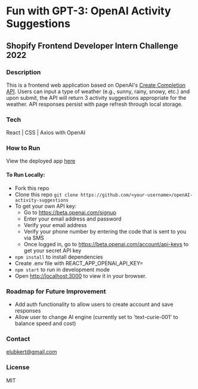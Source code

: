 # Fun with GPT-3: OpenAI Activity Suggestions
## Shopify Frontend Developer Intern Challenge 2022

### Description
This is a frontend web application based on OpenAI's [Create Completion API](https://beta.openai.com/docs/api-reference/completions). Users can input a type of weather (e.g., sunny, rainy, snowy, etc.) and upon submit, the API will return 3 activity suggestions appropriate for the weather. API responses persist with page refresh through local storage. 

### Tech 
React | CSS | Axios with OpenAI

### How to Run
View the deployed app [here](https://elubkert-shopify-frontend.herokuapp.com/)

#### To Run Locally:
- Fork this repo
- Clone this repo `git clone https://github.com/<your-username>/openAI-activity-suggestions`
- To get your own API key:
  - Go to https://beta.openai.com/signup
  - Enter your email address and password
  - Verify your email address
  - Verify your phone number by entering the code that is sent to you via SMS
  - Once logged in, go to https://beta.openai.com/account/api-keys to get your secret API key
- `npm install` to install dependencies
- Create .env file with REACT_APP_OPENAI_API_KEY=<your-secret-key-here>
- `npm start` to run in development mode
- Open [http://localhost:3000](http://localhost:3000) to view it in your browser.

### Roadmap for Future Improvement
- Add auth functionality to allow users to create account and save responses
- Allow user to change AI engine (currently set to 'text-curie-001' to balance speed and cost)
  
### Contact
elubkert@gmail.com

### License
MIT








